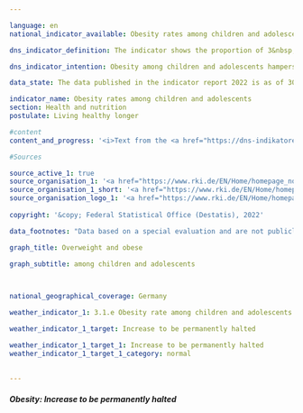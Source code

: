 ```yaml
---

language: en    
national_indicator_available: Obesity rates among children and adolescents    

dns_indicator_definition: The indicator shows the proportion of 3&nbsp;to 10-year-olds and of 11&nbsp;to 17-year-olds affected by obesity.    

dns_indicator_intention: Obesity among children and adolescents hampers age-appropriate development in those age groups. Exclusion and social withdrawal are the consequences, leading in turn to additional health as well as social problems. A high percentage of the children and adolescents who are already obese will continue to suffer from obesity as adults. For this reason, the proportion of obese children and adolescents in Germany should not increase any further.<br>    

data_state: The data published in the indicator report 2022 is as of 30.09.2022. The data shown on this platform is updated regularly, so that more current data may be available online than published in the <a href="https://dns-indikatoren.de/assets/publications/reports/en/2022.pdf">indicator report 2022</a>.    

indicator_name: Obesity rates among children and adolescents    
section: Health and nutrition    
postulate: Living healthy longer    

#content     
content_and_progress: '<i>Text from the <a href="https://dns-indikatoren.de/assets/publications/reports/en/2022.pdf">Indicator Report 2022&nbsp;</a></i><br><br>The body mass index (<abbr title="Body Mass Index">BMI</abbr>) is a benchmark that is used to identify excess weight and especially obesity. It is calculated by dividing the body weight in kilograms by the square of an individual’s height in metres (<abbr title="Kilogram per square meter">kg/m²</abbr>). This calculation does not take account of age- and gender-specific differences or of an individual’s body mass composition. Since the ratio of height to weight constantly changes in children and adolescents, there is no single threshold value for all age groups for the classification of excess weight and obesity. Excess weight and obesity among children and adolescents are defined by using an individual’s age and gender to compare his or her <abbr title="Body Mass Index">BMI</abbr> with those of a predefined reference population. The percentile reference values proposed by Katrin Kromeyer-Hauschild are used as a comparison, as recommended by the Childhood Obesity Federation (<abbr title="Childhood Obesity Federation">AGA</abbr>). In this method, children and adolescents are said to be overweight if their <abbr title="Body Mass Index">BMI</abbr> is above the 90th age and gender-specific percentile of the reference population (> <abbr title="90th percentile">P90</abbr>), that is to say if they fall within the range of those 10% of the reference group with the highest <abbr title="Body Mass Index">BMIs</abbr>. A <abbr title="Body Mass Index">BMI</abbr> above the 97th percentile of the reference population (<abbr title="that is to say (id est)">i.e.</abbr> as high as the 3% of children and adolescents with the highest <abbr title="Body Mass Index">BMIs</abbr>) is classified as obesity (> <abbr title="97th percentile">P97</abbr>). For example, girls and boys aged three with a <abbr title="Body Mass Index">BMI</abbr> of 18.8&nbsp;<abbr title="Kilogram per square meter">kg/m²</abbr> are considered to be obese. These reference values are based on details of body size and weight that were recorded between 1985&nbsp;and 1998&nbsp;in various regions of Germany, using different methods.<br><br>The data for the indicator was collected by the Robert Koch Institute. The German Health Interview and Examination Survey for Children and Adolescents (<abbr title="Study on the health of children and adolescents in Germany">KiGGS</abbr>) for the period 2003&nbsp;to 2006&nbsp;delivered the first nationwide representative findings. Comparable measurement data are available for the period from 2014&nbsp;to 2017&nbsp;from the second follow-up of the <abbr title="Study on the health of children and adolescents in Germany">KiGGS</abbr> study (<abbr title="Study on the health of children and adolescents in Germany">KiGGS</abbr> Wave 2). To allow proper data comparison, the findings were standardised on the basis of extrapolated population data for 31&nbsp;December 2015.<br><br>For the 2014-2017&nbsp;period, 3.9% of the 3&nbsp;to 10-year-olds and 8.0% of the 11&nbsp;to 17-year-olds were classed as obese. While there were no differences between the sexes in the 3-10&nbsp;age group, the rates for the 11&nbsp;to 17-year-olds were 7.2% for girls and 8.7% for boys. In the period from 2003&nbsp;to 2006, the proportion of 3&nbsp;to 10-year-olds with obesity was about 5.2%; among the 11&nbsp;to 17-year-olds, it was about 8.3%. In that period too, girls and boys in the 3-10&nbsp;age group were equally affected. The figure for the 11-17&nbsp;age group broke down into 8.2% of the girls and 8.4% of the boys. The obesity rate has therefore fallen more sharply among 3&nbsp;to 10-year-olds than in the 11-17&nbsp;age group. While it fell by 1.0&nbsp;percentage points among girls aged 11&nbsp;to 17, it showed a slight increase of 0.3&nbsp;of a percentage point among boys in that age group.<br><br>The percentage of overweight 11-17-year-olds (> <abbr title="90th percentile">P90</abbr>) had not changed substantially since the 2003-2006&nbsp;period, showing a decline of 0.6&nbsp;of a percentage point to 12.3% in the 3-10&nbsp;age group and an increase of 0.6&nbsp;of a percentage point to 18.7% among 11&nbsp;to 17-year-olds.<br><br>Key factors in becoming overweight are nutrition and exercise habits, which vary considerably when the findings are examined in the light of socio-economic status (<abbr title="Socioeconomic status">SES</abbr>). The findings of <abbr title="Study on the health of children and adolescents in Germany">KiGGS</abbr> Wave 2&nbsp;confirm that 3&nbsp;to 17-year-olds with a low socio-economic status more often have an unhealthy diet and more rarely take part in sport than their contemporaries with a higher socio-economic status. The risk of excess weight and obesity among 3&nbsp;to 17-year-olds with a low socio-economic status are about three to four times greater than in the high status group; each group comprises about 20% of the sample population.'    

#Sources    

source_active_1: true
source_organisation_1: '<a href="https://www.rki.de/EN/Home/homepage_node.html">Robert Koch Institute</a>'
source_organisation_1_short: '<a href="https://www.rki.de/EN/Home/homepage_node.html">Robert Koch Institute</a>'
source_organisation_logo_1: '<a href="https://www.rki.de/EN/Home/homepage_node.html"><img src="https://dnsUpgradeEnvironment.github.io/dns-indicators/public/OrgImgEn/rki.png" alt="Robert Koch Institute" title=" Click here to visit the homepage of the organizationRobert Koch Institute" style="height:60px; width:148px; border: transparent"/></a>'
    
copyright: '&copy; Federal Statistical Office (Destatis), 2022'    

data_footnotes: "Data based on a special evaluation and are not publicly available.<br>• The data is age-standardised prevalences (population status: 31&nbsp;December 2015)."    

graph_title: Overweight and obese    

graph_subtitle: among children and adolescents    

        

national_geographical_coverage: Germany    

weather_indicator_1: 3.1.e Obesity rate among children and adolescents

weather_indicator_1_target: Increase to be permanently halted

weather_indicator_1_target_1: Increase to be permanently halted
weather_indicator_1_target_1_category: normal
    
    
---
```



<div>
  <div class="my-header">
    <h5>Obesity: Increase to be permanently halted
    </h5>
  </div>
</div>
<div class="my-header-note">
</div>